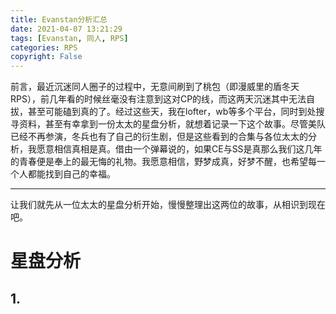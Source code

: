 ```yaml
---
title: Evanstan分析汇总
date: 2021-04-07 13:21:29
tags: [Evanstan, 同人, RPS]
categories: RPS
copyright: False
---
```

前言，最近沉迷同人圈子的过程中，无意间刷到了桃包（即漫威里的盾冬天RPS），前几年看的时候丝毫没有注意到这对CP的线，而这两天沉迷其中无法自拔，甚至可能磕到真的了。经过这些天，我在lofter，wb等多个平台，同时到处搜寻资料，甚至有幸拿到一份太太的星盘分析，就想着记录一下这个故事。尽管美队已经不再参演，冬兵也有了自己的衍生剧，但是这些看到的合集与各位太太的分析，我愿意相信真相是真。借由一个弹幕说的，如果CE与SS是真那么我们这几年的青春便是奉上的最无悔的礼物。我愿意相信，野梦成真，好梦不醒，也希望每一个人都能找到自己的幸福。
***

让我们就先从一位太太的星盘分析开始，慢慢整理出这两位的故事，从相识到现在吧。

# 星盘分析

## 1. 